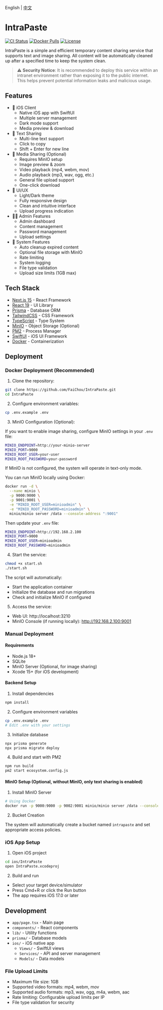 English | [中文](README_zh.md)

# IntraPaste

[![CI Status](https://github.com/FaiChou/IntraPaste/actions/workflows/ci.yml/badge.svg)](https://github.com/FaiChou/IntraPaste/actions)
[![Docker Pulls](https://img.shields.io/docker/pulls/phyllislapin/intrapaste)](https://hub.docker.com/r/phyllislapin/intrapaste)
[![License](https://img.shields.io/github/license/FaiChou/IntraPaste)](LICENSE)

IntraPaste is a simple and efficient temporary content sharing service that supports text and image sharing. All content will be automatically cleaned up after a specified time to keep the system clean.

> ⚠️ **Security Notice**: It is recommended to deploy this service within an intranet environment rather than exposing it to the public internet. This helps prevent potential information leaks and malicious usage.

## Features

- 📱 iOS Client
  - Native iOS app with SwiftUI
  - Multiple server management
  - Dark mode support
  - Media preview & download
- 📝 Text Sharing
  - Multi-line text support
  - Click to copy
  - Shift + Enter for new line
- 📸 Media Sharing (Optional)
  - Requires MinIO setup
  - Image preview & zoom
  - Video playback (mp4, webm, mov)
  - Audio playback (mp3, wav, ogg, etc.)
  - General file upload support
  - One-click download
- 🎨 UI/UX
  - Light/Dark theme
  - Fully responsive design
  - Clean and intuitive interface
  - Upload progress indication
- 👨‍💼 Admin Features
  - Admin dashboard
  - Content management
  - Password management
  - Upload settings
- 🧹 System Features
  - Auto cleanup expired content
  - Optional file storage with MinIO
  - Rate limiting
  - System logging
  - File type validation
  - Upload size limits (1GB max)

## Tech Stack

- [Next.js 15](https://nextjs.org/) - React Framework
- [React 19](https://react.dev/) - UI Library
- [Prisma](https://www.prisma.io/) - Database ORM
- [TailwindCSS](https://tailwindcss.com/) - CSS Framework
- [TypeScript](https://www.typescriptlang.org/) - Type System
- [MinIO](https://min.io/) - Object Storage (Optional)
- [PM2](https://pm2.keymetrics.io/) - Process Manager
- [SwiftUI](https://developer.apple.com/xcode/swiftui/) - iOS UI Framework
- [Docker](https://www.docker.com/) - Containerization

## Deployment

### Docker Deployment (Recommended)

1. Clone the repository:

```bash
git clone https://github.com/FaiChou/IntraPaste.git
cd IntraPaste
```

2. Configure environment variables:

```bash
cp .env.example .env
```

3. MinIO Configuration (Optional):

If you want to enable image sharing, configure MinIO settings in your `.env` file:

```bash
MINIO_ENDPOINT=http://your-minio-server
MINIO_PORT=9000
MINIO_ROOT_USER=your-user
MINIO_ROOT_PASSWORD=your-password
```

If MinIO is not configured, the system will operate in text-only mode.

You can run MinIO locally using Docker:

```bash
docker run -d \
  --name minio \
  -p 9000:9000 \
  -p 9001:9001 \
  -e "MINIO_ROOT_USER=minioadmin" \
  -e "MINIO_ROOT_PASSWORD=minioadmin" \
  minio/minio server /data --console-address ":9001"
```

Then update your `.env` file:

```bash
MINIO_ENDPOINT=http://192.168.2.100
MINIO_PORT=9000
MINIO_ROOT_USER=minioadmin
MINIO_ROOT_PASSWORD=minioadmin
```

4. Start the service:

```bash
chmod +x start.sh
./start.sh
```

The script will automatically:

- Start the application container
- Initialize the database and run migrations
- Check and initialize MinIO if configured

5. Access the service:

- Web UI: http://localhost:3210
- MinIO Console (if running locally): http://192.168.2.100:9001

### Manual Deployment

#### Requirements

- Node.js 18+
- SQLite
- MinIO Server (Optional, for image sharing)
- Xcode 15+ (for iOS development)

#### Backend Setup

1. Install dependencies

```bash
npm install
```

2. Configure environment variables

```bash
cp .env.example .env
# Edit .env with your settings
```

3. Initialize database

```bash
npx prisma generate
npx prisma migrate deploy
```

4. Build and start with PM2

```bash
npm run build
pm2 start ecosystem.config.js
```

#### MinIO Setup (Optional, without MinIO, only text sharing is enabled)

1. Install MinIO Server

```bash
# Using Docker
docker run -p 9000:9000 -p 9002:9001 minio/minio server /data --console-address ":9001"
```

2. Bucket Creation

The system will automatically create a bucket named `intrapaste` and set appropriate access policies.

### iOS App Setup

1. Open iOS project

```bash
cd ios/IntraPaste
open IntraPaste.xcodeproj
```

2. Build and run

- Select your target device/simulator
- Press Cmd+R or click the Run button
- The app requires iOS 17.0 or later

## Development

- `app/page.tsx` - Main page
- `components/` - React components
- `lib/` - Utility functions
- `prisma/` - Database models
- `ios/` - iOS native app
  - `Views/` - SwiftUI views
  - `Services/` - API and server management
  - `Models/` - Data models

### File Upload Limits

- Maximum file size: 1GB
- Supported video formats: mp4, webm, mov
- Supported audio formats: mp3, wav, ogg, m4a, webm, aac
- Rate limiting: Configurable upload limits per IP
- File type validation for security

